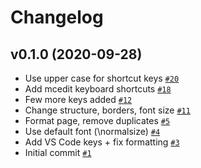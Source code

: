 # Changelog

## v0.1.0 (2020-09-28)

- Use upper case for shortcut keys [`#20`](https://github.com/ruzickap/cheatsheet-macos/pull/20)
- Add mcedit keyboard shortcuts [`#18`](https://github.com/ruzickap/cheatsheet-macos/pull/18)
- Few more keys added [`#12`](https://github.com/ruzickap/cheatsheet-macos/pull/12)
- Change structure, borders, font size [`#11`](https://github.com/ruzickap/cheatsheet-macos/pull/11)
- Format page, remove duplicates [`#5`](https://github.com/ruzickap/cheatsheet-macos/pull/5)
- Use default font (\normalsize) [`#4`](https://github.com/ruzickap/cheatsheet-macos/pull/4)
- Add VS Code keys + fix formatting [`#3`](https://github.com/ruzickap/cheatsheet-macos/pull/3)
- Initial commit [`#1`](https://github.com/ruzickap/cheatsheet-macos/pull/1)
